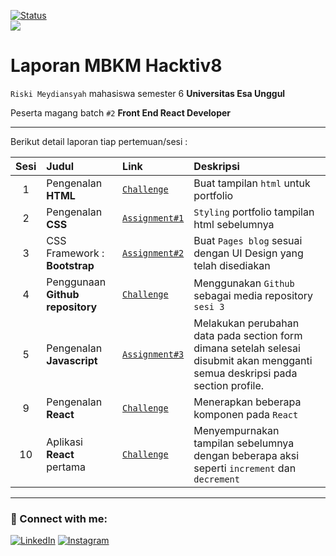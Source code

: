 [![Status](https://img.shields.io/badge/Status-dev-orange.svg)](https://shields.io/)
<br>
![](https://img.shields.io/badge/Code-React-informational?style=flat&logo=react&color=61DAFB)

# Laporan MBKM Hacktiv8

`Riski Meydiansyah` mahasiswa semester 6 **Universitas Esa Unggul**

Peserta magang batch `#2` **Front End React Developer**

---

Berikut detail laporan tiap pertemuan/sesi :

| Sesi | Judul                            | Link                             | Deskripsi                                                                                                                       |
| :--: | :------------------------------- | :------------------------------- | :------------------------------------------------------------------------------------------------------------------------------ |
|  1   | Pengenalan **HTML**              | [`Challenge`](/s1/index.html)    | Buat tampilan `html` untuk portfolio                                                                                            |
|  2   | Pengenalan **CSS**               | [`Assignment#1`](/s2/index.html) | `Styling` portfolio tampilan html sebelumnya                                                                                    |
|  3   | CSS Framework : **Bootstrap**    | [`Assignment#2`](/s3/index.html) | Buat `Pages blog` sesuai dengan UI Design yang telah disediakan                                                                 |
|  4   | Penggunaan **Github repository** | [`Challenge`](/s3/index.html)    | Menggunakan `Github` sebagai media repository `sesi 3`                                                                          |
|  5   | Pengenalan **Javascript**        | [`Assignment#3`](/s5/index.html) | Melakukan perubahan data pada section form dimana setelah selesai disubmit akan mengganti semua deskripsi pada section profile. |
|  9   | Pengenalan **React**             | [`Challenge`](/react/s9)         | Menerapkan beberapa komponen pada `React`                                                                                       |
|  10  | Aplikasi **React** pertama       | [`Challenge`](/react/s10)        | Menyempurnakan tampilan sebelumnya dengan beberapa aksi seperti `increment` dan `decrement`                                     |

---

### 🤝 Connect with me:

[![LinkedIn](https://img.shields.io/badge/linkedin-%230077B5.svg?style=for-the-badge&logo=linkedin&logoColor=white)](https://www.linkedin.com/in/meydiansyah/)
[![Instagram](https://img.shields.io/badge/Instagram-%23E4405F.svg?style=for-the-badge&logo=Instagram&logoColor=white)](https://www.instagram.com/meydiansyah__/)
